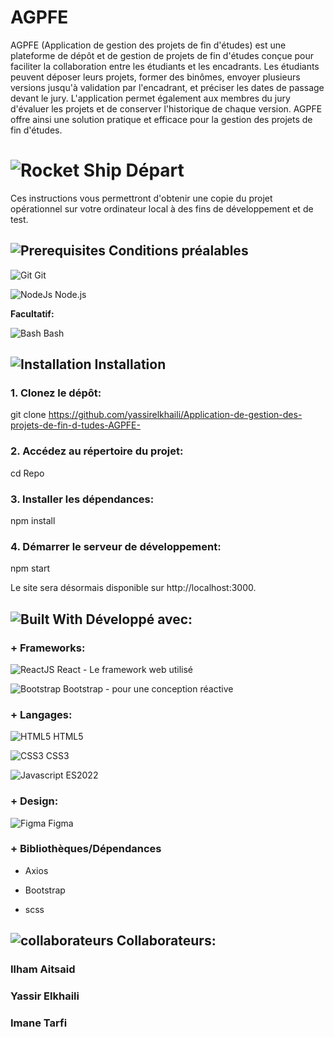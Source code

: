 # AGPFE

AGPFE (Application de gestion des projets de fin d'études) est une plateforme de dépôt et de gestion de projets de fin d'études conçue pour faciliter la collaboration entre les étudiants et les encadrants. Les étudiants peuvent déposer leurs projets, former des binômes, envoyer plusieurs versions jusqu'à validation par l'encadrant, et préciser les dates de passage devant le jury. L'application permet également aux membres du jury d'évaluer les projets et de conserver l'historique de chaque version. AGPFE offre ainsi une solution pratique et efficace pour la gestion des projets de fin d'études.

# ![Rocket Ship](https://img.icons8.com/ios-filled/30/21a366/rocket.png) Départ

Ces instructions vous permettront d'obtenir une copie du projet opérationnel sur votre ordinateur local à des fins de développement et de test.

## ![Prerequisites](https://img.icons8.com/glyph-neue/30/21a366/requirements.png) Conditions préalables

![Git](https://img.icons8.com/color/30/null/git.png) Git

![NodeJs](https://img.icons8.com/fluency/30/null/node-js.png) Node.js

**Facultatif:**

![Bash](https://img.icons8.com/color/30/null/command-line.png) Bash

## ![Installation](https://img.icons8.com/external-sbts2018-solid-sbts2018/30/21a366/external-install-basic-ui-elements-2.3-sbts2018-solid-sbts2018.png) Installation

### 1. Clonez le dépôt:

git clone https://github.com/yassirelkhaili/Application-de-gestion-des-projets-de-fin-d-tudes-AGPFE-

### 2. Accédez au répertoire du projet:

cd Repo

### 3. Installer les dépendances:

npm install

### 4. Démarrer le serveur de développement:

npm start

Le site sera désormais disponible sur http://localhost:3000.

## ![Built With](https://img.icons8.com/external-basicons-solid-edtgraphics/30/21a366/external-Source-code-files-basicons-solid-edtgraphics-3.png) Développé avec:

### + Frameworks:

![ReactJS](https://img.icons8.com/color/30/null/react-native.png) React - Le framework web utilisé

![Bootstrap](https://img.icons8.com/color/30/null/bootstrap.png) Bootstrap - pour une conception réactive 

### + Langages:

![HTML5](https://img.icons8.com/color/30/null/html-5--v1.png) HTML5

![CSS3](https://img.icons8.com/color/30/null/css3.png) CSS3

![Javascript](https://img.icons8.com/color/30/null/javascript--v1.png) ES2022

### + Design:

![Figma](https://img.icons8.com/fluency/30/null/figma.png) Figma

### + Bibliothèques/Dépendances

* Axios

* Bootstrap

* scss

## ![collaborateurs](https://img.icons8.com/pastel-glyph/30/40C057/groups--v4.png) Collaborateurs: 

### Ilham Aitsaid

### Yassir Elkhaili 

### Imane Tarfi 
